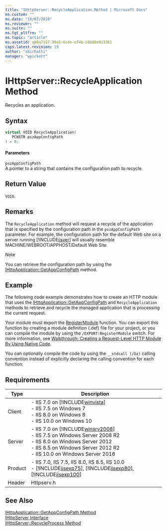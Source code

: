 ```yaml
---
title: "IHttpServer::RecycleApplication Method | Microsoft Docs"
ms.custom: ""
ms.date: "10/07/2016"
ms.reviewer: ""
ms.suite: ""
ms.tgt_pltfrm: ""
ms.topic: "article"
ms.assetid: a80a7157-39a1-6c4e-ef4b-c03d6e913361
caps.latest.revision: 19
author: "shirhatti"
manager: "wpickett"
---
```

# IHttpServer::RecycleApplication Method
Recycles an application.  
  
## Syntax  
  
```cpp  
virtual VOID RecycleApplication(  
   PCWSTR pszAppConfigPath  
) = 0;  
```  
  
#### Parameters  
 `pszAppConfigPath`  
 A pointer to a string that contains the configuration path to recycle.  
  
## Return Value  
 `VOID`.  
  
## Remarks  
 The `RecycleApplication` method will request a recycle of the application that is specified by the configuration path in the `pszAppConfigPath` parameter. For example, the configuration path for the default Web site on a server running [!INCLUDE[iisver](../../wmi-provider/includes/iisver-md.md)] will usually resemble MACHINE/WEBROOT/APPHOST/Default Web Site.  
  
> [!NOTE]
>  You can retrieve the configuration path by using the [IHttpApplication::GetAppConfigPath](../../web-development-reference\native-code-api-reference/ihttpapplication-getappconfigpath-method.md) method.  
  
## Example  
 The following code example demonstrates how to create an HTTP module that uses the [IHttpApplication::GetAppConfigPath](../../web-development-reference\native-code-api-reference/ihttpapplication-getappconfigpath-method.md) and `RecycleApplication` methods to retrieve and recycle the managed application that is processing the current request.  
  
<!-- TODO: review snippet reference  [!CODE [IHttpServerRecycleApplication#1](IHttpServerRecycleApplication#1)]  -->  
  
 Your module must export the [RegisterModule](../../web-development-reference\native-code-api-reference/pfn-registermodule-function.md) function. You can export this function by creating a module definition (.def) file for your project, or you can compile the module by using the `/EXPORT:RegisterModule` switch. For more information, see [Walkthrough: Creating a Request-Level HTTP Module By Using Native Code](../../web-development-reference\native-code-development-overview\walkthrough-creating-a-request-level-http-module-by-using-native-code.md).  
  
 You can optionally compile the code by using the `__stdcall (/Gz)` calling convention instead of explicitly declaring the calling convention for each function.  
  
## Requirements  
  
|Type|Description|  
|----------|-----------------|  
|Client|-   IIS 7.0 on [!INCLUDE[winvista](../../wmi-provider/includes/winvista-md.md)]<br />-   IIS 7.5 on Windows 7<br />-   IIS 8.0 on Windows 8<br />-   IIS 10.0 on Windows 10|  
|Server|-   IIS 7.0 on [!INCLUDE[winsrv2008](../../wmi-provider/includes/winsrv2008-md.md)]<br />-   IIS 7.5 on Windows Server 2008 R2<br />-   IIS 8.0 on Windows Server 2012<br />-   IIS 8.5 on Windows Server 2012 R2<br />-   IIS 10.0 on Windows Server 2016|  
|Product|-   IIS 7.0, IIS 7.5, IIS 8.0, IIS 8.5, IIS 10.0<br />-   [!INCLUDE[iisexp75](../../web-development-reference/native-code-api-reference/includes/iisexp75-md.md)], [!INCLUDE[iisexp80](../../web-development-reference/native-code-api-reference/includes/iisexp80-md.md)], [!INCLUDE[iisexp100](../../web-development-reference/native-code-api-reference/includes/iisexp100-md.md)]|  
|Header|Httpserv.h|  
  
## See Also  
 [IHttpApplication::GetAppConfigPath Method](../../web-development-reference\native-code-api-reference/ihttpapplication-getappconfigpath-method.md)   
 [IHttpServer Interface](../../web-development-reference\native-code-api-reference/ihttpserver-interface.md)   
 [IHttpServer::RecycleProcess Method](../../web-development-reference\native-code-api-reference/ihttpserver-recycleprocess-method.md)